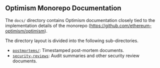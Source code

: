 ## Optimism Monorepo Documentation

The `docs/` directory contains Optimism documentation closely tied to the implementation details of the monorepo (https://github.com/ethereum-optimism/optimism).

The directory layout is divided into the following sub-directories.

- [`postmortems/`](./postmortems/): Timestamped post-mortem documents.
- [`security-reviews`](./security-reviews/): Audit summaries and other security review documents.
